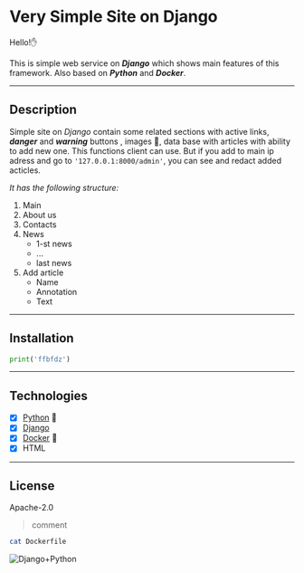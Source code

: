 # Very Simple Site on Django

Hello!:hand:

This is simple web service on ***Django*** which shows main features of this framework. Also based on ***Python*** and ***Docker***.
___

## Description
Simple site on *Django* contain some related sections with active links, ___danger___ and ___warning___ buttons , images :evergreen_tree:, data base with articles with ability to add new one. This functions client can use. But if you add to main ip adress and go to `'127.0.0.1:8000/admin'`, you can see and redact added acticles.

*It has the following structure:*
1. Main
2. About us
3. Contacts
4. News
    * 1-st news
    * ...
    * last news
5. Add article 
    * Name
    * Annotation
    * Text
___

## Installation

```python
print('ffbfdz')
```
___

## Technologies
- [x] [Python](https://www.python.org/) :snake:
- [x] [Django](https://www.djangoproject.com/)
- [x] [Docker](https://www.docker.com/) :whale:
- [x] HTML
___

## License
Apache-2.0

> comment
```bash
cat Dockerfile
```

![Django+Python](https://www.google.com/url?sa=i&url=https%3A%2F%2Fedu-techs.com%2F2023%2F01%2F22%2Fpython-django%2F&psig=AOvVaw1lq9B5GgKrIYPpbXCxPY_u&ust=1674901733497000&source=images&cd=vfe&ved=0CBAQjRxqFwoTCLC0za3F5_wCFQAAAAAdAAAAABAI)
